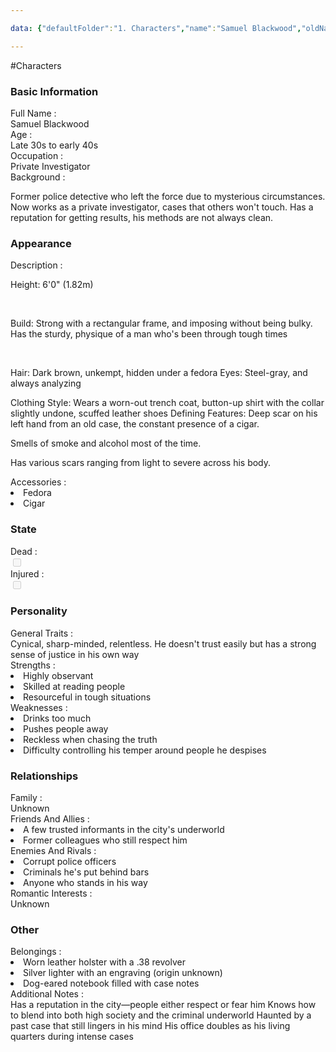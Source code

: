 ```yaml
---

data: {"defaultFolder":"1. Characters","name":"Samuel Blackwood","oldName":"Samuel Blackwood","contentType":"characters","template":{"BasicInformation":{"FullName":{"value":"Samuel Blackwood","type":"text"},"Age":{"value":"Late 30s to early 40s","type":"text"},"Occupation":{"value":"Private Investigator","type":"text"},"Background":{"value":"<p>Former police detective who left the force due to mysterious circumstances. Now works as a private investigator, cases that others won't touch. Has a reputation for getting results, his methods are not always clean.</p>","type":"textarea"}},"Appearance":{"Description":{"value":"<p>Height: 6'0\" (1.82m)</p><p></p><p>Build: Strong with a rectangular frame, and imposing without being bulky. Has the sturdy, physique of a man who's been through tough times</p><p></p><p>Hair: Dark brown, unkempt, hidden under a fedora Eyes: Steel-gray, and always analyzing</p><p>Clothing Style: Wears a worn-out trench coat, button-up shirt with the collar slightly undone, scuffed leather shoes Defining Features: Deep scar on his left hand from an old case, the constant presence of a cigar.</p><p>Smells of smoke and alcohol most of the time.</p><p>Has various scars ranging from light to severe across his body.</p>","type":"textarea"},"Accessories":{"value":["Fedora","Cigar"],"type":"array:text"}},"State":{"Dead":{"value":false,"type":"boolean"},"Injured":{"value":false,"type":"boolean"}},"Personality":{"GeneralTraits":{"value":"Cynical, sharp-minded, relentless. He doesn't trust easily but has a strong sense of justice in his own way","type":"textarea"},"Strengths":{"value":["Highly observant","Skilled at reading people","Resourceful in tough situations"],"type":"array:text"},"Weaknesses":{"value":["Drinks too much","Pushes people away","Reckless when chasing the truth","Difficulty controlling his temper around people he despises"],"type":"array:text"}},"Relationships":{"Family":{"value":["Unknown"],"type":"array:text"},"FriendsAndAllies":{"value":["A few trusted informants in the city's underworld","Former colleagues who still respect him"],"type":"array:text"},"EnemiesAndRivals":{"value":["Corrupt police officers","Criminals he's put behind bars","Anyone who stands in his way"],"type":"array:text"},"RomanticInterests":{"value":["Unknown"],"type":"array:text"}},"Other":{"Belongings":{"value":["Worn leather holster with a .38 revolver","Silver lighter with an engraving (origin unknown)","Dog-eared notebook filled with case notes"],"type":"array:text"},"AdditionalNotes":{"value":"Has a reputation in the city—people either respect or fear him\nKnows how to blend into both high society and the criminal underworld\nHaunted by a past case that still lingers in his mind\nHis office doubles as his living quarters during intense cases","type":"textarea"}}}}

---
```


#Characters

<div class="section level-3"><h3 class="section-header">Basic Information</h3><div class="section-content"><div class="content-container"><div class="field-container field-type-text"><div class="field-label">Full Name : </div><div class="field-value text-value">Samuel Blackwood</div></div><div class="field-container field-type-text"><div class="field-label">Age : </div><div class="field-value text-value">Late 30s to early 40s</div></div><div class="field-container field-type-text"><div class="field-label">Occupation : </div><div class="field-value text-value">Private Investigator</div></div><div class="field-container field-type-textarea"><div class="field-label">Background : </div><div class="field-value"><div class="content-creation-textarea"><p>Former police detective who left the force due to mysterious circumstances. Now works as a private investigator, cases that others won't touch. Has a reputation for getting results, his methods are not always clean.</p></div></div></div></div></div></div><div class="section-separator"></div><div class="section level-3"><h3 class="section-header">Appearance</h3><div class="section-content"><div class="content-container"><div class="field-container field-type-textarea"><div class="field-label">Description : </div><div class="field-value"><div class="content-creation-textarea"><p>Height: 6'0" (1.82m)</p><br><p>Build: Strong with a rectangular frame, and imposing without being bulky. Has the sturdy, physique of a man who's been through tough times</p><br><p>Hair: Dark brown, unkempt, hidden under a fedora Eyes: Steel-gray, and always analyzing</p><p>Clothing Style: Wears a worn-out trench coat, button-up shirt with the collar slightly undone, scuffed leather shoes Defining Features: Deep scar on his left hand from an old case, the constant presence of a cigar.</p><p>Smells of smoke and alcohol most of the time.</p><p>Has various scars ranging from light to severe across his body.</p></div></div></div><div class="field-container field-type-array:text"><div class="field-label">Accessories : </div><nav class="field-value array-container"><li class="array-item text-item">Fedora</li><li class="array-item text-item">Cigar</li></nav></div></div></div></div><div class="section-separator"></div><div class="section level-3"><h3 class="section-header">State</h3><div class="section-content"><div class="content-container"><div class="field-container field-type-boolean"><div class="field-label">Dead : </div><div class="field-value"><input type="checkbox" disabled="true"></div></div><div class="field-container field-type-boolean"><div class="field-label">Injured : </div><div class="field-value"><input type="checkbox" disabled="true"></div></div></div></div></div><div class="section-separator"></div><div class="section level-3"><h3 class="section-header">Personality</h3><div class="section-content"><div class="content-container"><div class="field-container field-type-textarea"><div class="field-label">General Traits : </div><div class="field-value"><div class="content-creation-textarea">Cynical, sharp-minded, relentless. He doesn't trust easily but has a strong sense of justice in his own way</div></div></div><div class="field-container field-type-array:text"><div class="field-label">Strengths : </div><nav class="field-value array-container"><li class="array-item text-item">Highly observant</li><li class="array-item text-item">Skilled at reading people</li><li class="array-item text-item">Resourceful in tough situations</li></nav></div><div class="field-container field-type-array:text"><div class="field-label">Weaknesses : </div><nav class="field-value array-container"><li class="array-item text-item">Drinks too much</li><li class="array-item text-item">Pushes people away</li><li class="array-item text-item">Reckless when chasing the truth</li><li class="array-item text-item">Difficulty controlling his temper around people he despises</li></nav></div></div></div></div><div class="section-separator"></div><div class="section level-3"><h3 class="section-header">Relationships</h3><div class="section-content"><div class="content-container"><div class="field-container field-type-text"><div class="field-label">Family : </div><div class="field-value text-value">Unknown</div></div><div class="field-container field-type-array:text"><div class="field-label">Friends And Allies : </div><nav class="field-value array-container"><li class="array-item text-item">A few trusted informants in the city's underworld</li><li class="array-item text-item">Former colleagues who still respect him</li></nav></div><div class="field-container field-type-array:text"><div class="field-label">Enemies And Rivals : </div><nav class="field-value array-container"><li class="array-item text-item">Corrupt police officers</li><li class="array-item text-item">Criminals he's put behind bars</li><li class="array-item text-item">Anyone who stands in his way</li></nav></div><div class="field-container field-type-text"><div class="field-label">Romantic Interests : </div><div class="field-value text-value">Unknown</div></div></div></div></div><div class="section-separator"></div><div class="section level-3"><h3 class="section-header">Other</h3><div class="section-content"><div class="content-container"><div class="field-container field-type-array:text"><div class="field-label">Belongings : </div><nav class="field-value array-container"><li class="array-item text-item">Worn leather holster with a .38 revolver</li><li class="array-item text-item">Silver lighter with an engraving (origin unknown)</li><li class="array-item text-item">Dog-eared notebook filled with case notes</li></nav></div><div class="field-container field-type-textarea"><div class="field-label">Additional Notes : </div><div class="field-value"><div class="content-creation-textarea">Has a reputation in the city—people either respect or fear him
Knows how to blend into both high society and the criminal underworld
Haunted by a past case that still lingers in his mind
His office doubles as his living quarters during intense cases</div></div></div></div></div></div><div class="section-separator"></div>